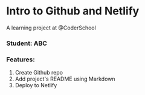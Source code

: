 # Intro to Github and Netlify

A learning project at @CoderSchool

### Student: ABC

### Features:

1. Create Github repo
2. Add project's README using Markdown
3. Deploy to Netlify
